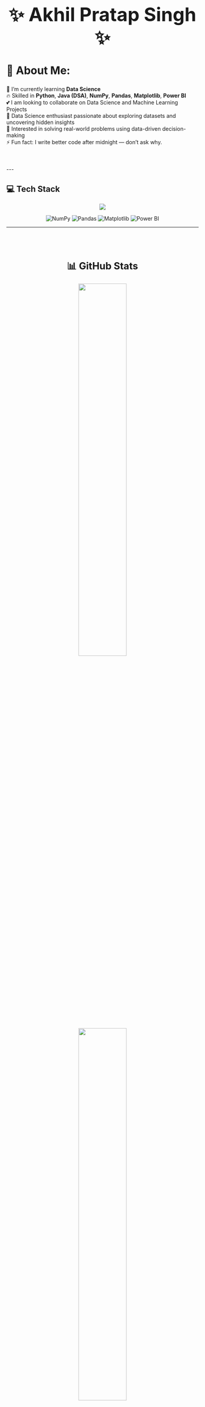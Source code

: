 <div align="center">
  <h1 style="font-size: 3.5em;">✨ Akhil Pratap Singh ✨</h1>
</div>

<h2 style="font-size: 2.0em;">💫 About Me:</h2>

<p style="font-size: 1.0em;">
🔭 I’m currently learning <strong>Data Science</strong><br>
🔥 Skilled in <strong>Python</strong>, <strong>Java (DSA)</strong>, <strong>NumPy</strong>, <strong>Pandas</strong>, <strong>Matplotlib</strong>, <strong>Power BI</strong><br>
💕 I am looking to collaborate on Data Science and Machine Learning Projects<br>
🚀 Data Science enthusiast passionate about exploring datasets and uncovering hidden insights<br>
🌱 Interested in solving real-world problems using data-driven decision-making<br>
⚡ Fun fact: I write better code after midnight — don’t ask why.
</p>
<br>
<br>
---

## 💻 Tech Stack  

<p align="center">
  <img src="https://skillicons.dev/icons?i=python,java,c,react,nodejs,mysql,mongodb,sklearn,git,github,vscode" />
</p>
<p align="center">
  <img src="https://img.shields.io/badge/numpy-%23013243.svg?style=for-the-badge&logo=numpy&logoColor=white" alt="NumPy" />
  <img src="https://img.shields.io/badge/pandas-%23150458.svg?style=for-the-badge&logo=pandas&logoColor=white" alt="Pandas" />
  <img src="https://img.shields.io/badge/Matplotlib-%23ffffff.svg?style=for-the-badge&logo=Matplotlib&logoColor=black" alt="Matplotlib" />
  <img src="https://img.shields.io/badge/power_bi-F2C811?style=for-the-badge&logo=powerbi&logoColor=black" alt="Power BI" />
</p>

---
<br>
<br>
<div align="center">
  <h2 style="font-size: 1.8em;">📊 GitHub Stats</h2>
</div>

<div align="center">

  <img src="https://github-readme-stats.vercel.app/api?username=akhil-singh28&show_icons=true&theme=tokyonight&hide_border=true&bg_color=0D1117&title_color=58A6FF&text_color=C3D1E5&icon_color=79C0FF" width="50%" />  

  <img src="https://streak-stats.demolab.com?user=akhil-singh28&theme=tokyonight&hide_border=true&background=0D1117&ring=58A6FF&fire=79C0FF&currStreakLabel=79C0FF&sideNums=58A6FF&dates=8B949E&sideLabels=79C0FF" width="50%" />  

  <br><br>

  <img src="https://github-readme-stats.vercel.app/api/top-langs/?username=akhil-singh28&layout=donut&theme=tokyonight&hide_border=true&bg_color=0D1117&title_color=58A6FF&text_color=79C0FF&langs_count=8" width="50%"/>  

</div>  

---
